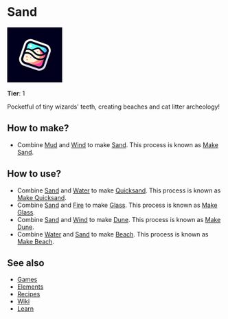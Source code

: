 # Sand

![](../images/item.sand.png)

**Tier**: 1

Pocketful of tiny wizards' teeth, creating beaches and cat litter archeology!

## How to make?

* Combine [Mud](/wiki/elements/mud) and [Wind](/wiki/elements/wind) to make [Sand](/wiki/elements/sand). This process is known as [Make Sand](/wiki/recipes/make-sand).

## How to use?

* Combine [Sand](/wiki/elements/sand) and [Water](/wiki/elements/water) to make [Quicksand](/wiki/elements/quicksand). This process is known as [Make Quicksand](/wiki/recipes/make-quicksand).
* Combine [Sand](/wiki/elements/sand) and [Fire](/wiki/elements/fire) to make [Glass](/wiki/elements/glass). This process is known as [Make Glass](/wiki/recipes/make-glass).
* Combine [Sand](/wiki/elements/sand) and [Wind](/wiki/elements/wind) to make [Dune](/wiki/elements/dune). This process is known as [Make Dune](/wiki/recipes/make-dune).
* Combine [Water](/wiki/elements/water) and [Sand](/wiki/elements/sand) to make [Beach](/wiki/elements/beach). This process is known as [Make Beach](/wiki/recipes/make-beach).

## See also

* [Games](/wiki/games)
* [Elements](/wiki/elements)
* [Recipes](/wiki/recipes)
* [Wiki](/wiki/index)
* [Learn](/learn/index)